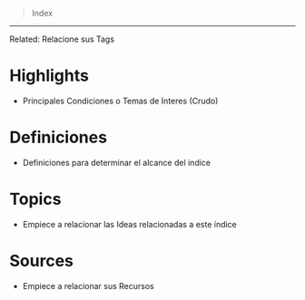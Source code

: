 > Index
--- 
Related: Relacione sus Tags
# Highlights
* Principales Condiciones o Temas de Interes (Crudo)
# Definiciones
* Definiciones para determinar el alcance del indice
# Topics
* Empiece a relacionar las Ideas relacionadas a este índice
# Sources
* Empiece a relacionar sus Recursos

